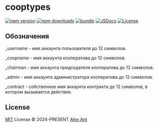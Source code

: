 # cooptypes

[![npm version][npm-version-src]][npm-version-href]
[![npm downloads][npm-downloads-src]][npm-downloads-href]
[![bundle][bundle-src]][bundle-href]
[![JSDocs][jsdocs-src]][jsdocs-href]
[![License][license-src]][license-href]

## Обозначения
_username - имя аккаунта пользователя до 12 символов.

_coopname - имя аккаунта кооператива до 12 символов.

_chairman - имя аккаунта председателя кооператива до 12 символов.

_admin - имя аккаунта администратора кооператива до 12 символов.

_contract - собственное имя аккаунта контракта до 12 символов, в котором вызывается действие.

## License

[MIT](./LICENSE) License © 2024-PRESENT [Alex Ant](https://github.com/dacom-dark-sun)

<!-- Badges -->

[npm-version-src]: https://img.shields.io/npm/v/cooptypes?style=flat&colorA=080f12&colorB=1fa669
[npm-version-href]: https://npmjs.com/package/cooptypes
[npm-downloads-src]: https://img.shields.io/npm/dm/cooptypes?style=flat&colorA=080f12&colorB=1fa669
[npm-downloads-href]: https://npmjs.com/package/cooptypes
[bundle-src]: https://img.shields.io/bundlephobia/minzip/cooptypes?style=flat&colorA=080f12&colorB=1fa669&label=minzip
[bundle-href]: https://bundlephobia.com/result?p=cooptypes
[license-src]: https://img.shields.io/github/license/intellect-run/cooptypes.svg?style=flat&colorA=080f12&colorB=1fa669
[license-href]: https://github.com/intellect-run/cooptypes/blob/main/LICENSE
[jsdocs-src]: https://img.shields.io/badge/jsdocs-reference-080f12?style=flat&colorA=080f12&colorB=1fa669
[jsdocs-href]: https://www.jsdocs.io/package/cooptypes
